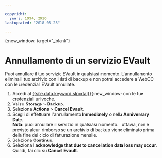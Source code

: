 ```yaml
---

copyright:
  years: 1994, 2018
lastupdated: "2018-05-23"

---
```

{:new_window: target="_blank"}

# Annullamento di un servizio EVault

Puoi annullare il tuo servizio EVault in qualsiasi momento. L'annullamento elimina il tuo archivio con i dati di backup e non potrai accedere a WebCC con le credenziali EVault annullate.

1. Accedi al [{{site.data.keyword.slportal}}](https://control.softlayer.com/){:new_window} con le tue credenziali univoche.
2. Vai su **Storage** > **Backup**. 
2. Seleziona **Actions** > **Cancel Evault**.
3. Scegli di effettuare l'annullamento **Immediately** o nella **Anniversary Date**. <br/> **Nota**: puoi annullare il servizio in qualsiasi momento. Tuttavia, non è previsto alcun rimborso se un archivio di backup viene eliminato prima della fine del ciclo di fatturazione mensile.
4. Seleziona **Continue**.
4. Seleziona **I acknowledge that due to cancellation data loss may occur**. Quindi, fai clic su **Cancel Evault**.


